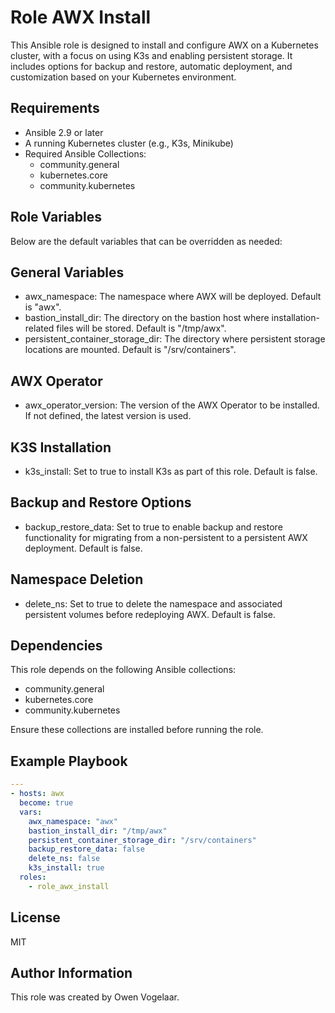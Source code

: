 Role AWX Install
=========

This Ansible role is designed to install and configure AWX on a Kubernetes cluster, with a focus on using K3s and enabling persistent storage. It includes options for backup and restore, automatic deployment, and customization based on your Kubernetes environment.

Requirements
------------
- Ansible 2.9 or later
- A running Kubernetes cluster (e.g., K3s, Minikube)
- Required Ansible Collections:
  - community.general
  - kubernetes.core
  - community.kubernetes

Role Variables
------------
Below are the default variables that can be overridden as needed:

General Variables
---------
- awx_namespace: The namespace where AWX will be deployed. Default is "awx".
- bastion_install_dir: The directory on the bastion host where installation-related files will be stored. Default is "/tmp/awx".
- persistent_container_storage_dir: The directory where persistent storage locations are mounted. Default is "/srv/containers".

AWX Operator
---------
- awx_operator_version: The version of the AWX Operator to be installed. If not defined, the latest version is used.

K3S Installation
---------
- k3s_install: Set to true to install K3s as part of this role. Default is false.

Backup and Restore Options
---------
- backup_restore_data: Set to true to enable backup and restore functionality for migrating from a non-persistent to a persistent AWX deployment. Default is false.

Namespace Deletion
---------
- delete_ns: Set to true to delete the namespace and associated persistent volumes before redeploying AWX. Default is false.

Dependencies
---------
This role depends on the following Ansible collections:
- community.general
- kubernetes.core
- community.kubernetes

Ensure these collections are installed before running the role.

Example Playbook
---------
```yaml
---
- hosts: awx
  become: true
  vars:
    awx_namespace: "awx"
    bastion_install_dir: "/tmp/awx"
    persistent_container_storage_dir: "/srv/containers"
    backup_restore_data: false
    delete_ns: false
    k3s_install: true
  roles:
    - role_awx_install
```

License
---------
MIT

Author Information
---------
This role was created by Owen Vogelaar.